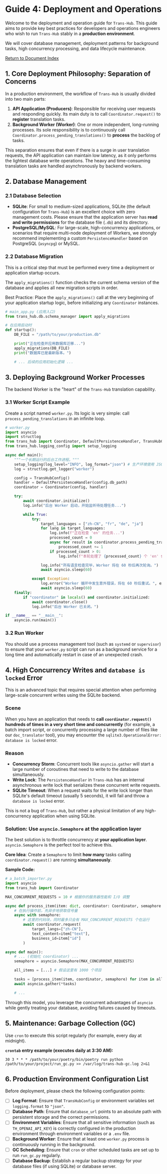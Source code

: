# Guide 4: Deployment and Operations

Welcome to the deployment and operation guide for `Trans-Hub`. This guide aims to provide key best practices for developers and operations engineers who wish to run `Trans-Hub` stably in a **production environment**.

We will cover database management, deployment patterns for background tasks, high concurrency processing, and data lifecycle maintenance.

[Return to Document Index](../INDEX.md)

## **1. Core Deployment Philosophy: Separation of Concerns**

In a production environment, the workflow of `Trans-Hub` is usually divided into two main parts:

1.  **API Application (Producers)**: Responsible for receiving user requests and responding quickly. Its main duty is to call `Coordinator.request()` to **register** translation tasks.  
2.  **Background Worker (Worker)**: One or more independent, long-running processes. Its sole responsibility is to continuously call `Coordinator.process_pending_translations()` to **process** the backlog of tasks.

This separation ensures that even if there is a surge in user translation requests, the API application can maintain low latency, as it only performs the lightest database write operations. The heavy and time-consuming translation tasks are handled asynchronously by backend workers.

## **2. Database Management**

### **2.1 Database Selection**

- **SQLite**: For small to medium-sized applications, SQLite (the default configuration for `Trans-Hub`) is an excellent choice with zero management costs. Please ensure that the application server has **read and write permissions** for the database file (`.db`) and its directory.
- **PostgreSQL/MySQL**: For large-scale, high-concurrency applications, or scenarios that require multi-node deployment of Workers, we strongly recommend implementing a custom `PersistenceHandler` based on PostgreSQL (`asyncpg`) or MySQL.

### **2.2 Database Migration**

This is a critical step that must be performed every time a deployment or application startup occurs.

The `apply_migrations()` function checks the current schema version of the database and applies all new migration scripts in order.

Best Practice: Place the `apply_migrations()` call at the very beginning of your application startup logic, before initializing any `Coordinator` instances.

```python
# main_app.py (应用入口)
from trans_hub.db.schema_manager import apply_migrations

# 在应用启动时
def startup():
    DB_FILE = "/path/to/your/production.db"

    print("正在检查并应用数据库迁移...")
    apply_migrations(DB_FILE)
    print("数据库已是最新版本。")

    # ... 后续的应用初始化逻辑 ...
```

## **3. Deploying Background Worker Processes**

The backend Worker is the "heart" of the `Trans-Hub` translation capability.

### **3.1 Worker Script Example**

Create a script named `worker.py`. Its logic is very simple: call `process_pending_translations` in an infinite loop.

```python
# worker.py
import asyncio
import structlog
from trans_hub import Coordinator, DefaultPersistenceHandler, TransHubConfig
from trans_hub.logging_config import setup_logging

async def main():
    """一个长期运行的后台工作进程。"""
    setup_logging(log_level="INFO", log_format="json") # 生产环境使用 JSON 格式
    log = structlog.get_logger("worker")

    config = TransHubConfig()
    handler = DefaultPersistenceHandler(config.db_path)
    coordinator = Coordinator(config, handler)

    try:
        await coordinator.initialize()
        log.info("后台 Worker 启动，开始监听待处理任务...")

        while True:
            try:
                target_languages = ["zh-CN", "fr", "de", "ja"]
                for lang in target_languages:
                    log.info(f"正在检查 'en' 的任务...")
                    processed_count = 0
                    async for result in coordinator.process_pending_translations(lang):
                        processed_count += 1
                    if processed_count > 0:
                        log.info(f"本轮处理了 {processed_count} 个 'en' 任务。")

                log.info("所有语言检查完毕，Worker 将在 60 秒后再次轮询。")
                await asyncio.sleep(60)

            except Exception:
                log.error("Worker 循环中发生意外错误，将在 60 秒后重试。", exc_info=True)
                await asyncio.sleep(60)
    finally:
        if "coordinator" in locals() and coordinator.initialized:
            await coordinator.close()
            log.info("后台 Worker 已关闭。")

if __name__ == "__main__":
    asyncio.run(main())
```

### **3.2 Run Worker**

You should use a process management tool (such as `systemd` or `supervisor`) to ensure that your `worker.py` script can run as a background service for a long time and automatically restart in case of an unexpected crash.

## **4. High Concurrency Writes and `database is locked` Error**

This is an advanced topic that requires special attention when performing large-scale concurrent writes using the SQLite backend.

### **Scene**

When you have an application that needs to **call `coordinator.request()` hundreds of times in a very short time and concurrently** (for example, a batch import script, or concurrently processing a large number of files like our `doc_translator` tool), you may encounter the `sqlite3.OperationalError: database is locked` error.

### **Reason**

- **Concurrency Storm**: Concurrent tools like `asyncio.gather` will start a large number of coroutines that need to write to the database simultaneously.
- **Write Lock**: The `PersistenceHandler` in `Trans-Hub` has an internal asynchronous write lock that serializes these concurrent write requests.
- **SQLite Timeout**: When a request waits for the write lock longer than SQLite's default timeout (usually 5 seconds), it will fail and throw a `database is locked` error.

This is not a bug of `Trans-Hub`, but rather a physical limitation of any high-concurrency application when using SQLite.

### **Solution: Use `asyncio.Semaphore` at the application layer**

The best solution is to throttle concurrency at **your application layer**. `asyncio.Semaphore` is the perfect tool to achieve this.

**Core Idea**: Create a `Semaphore` to limit **how many** tasks calling `coordinator.request()` are running **simultaneously**.

**Sample Code:**

```python
# a_batch_importer.py
import asyncio
from trans_hub import Coordinator

MAX_CONCURRENT_REQUESTS = 10 # 根据你的服务器性能和 I/O 调整

async def process_item(item: dict, coordinator: Coordinator, semaphore: asyncio.Semaphore):
    # 在执行操作前，先异步地获取信号量
    async with semaphore:
        # 这里的代码块，同时最多只会有 MAX_CONCURRENT_REQUESTS 个在运行
        await coordinator.request(
            target_langs=["zh-CN"],
            text_content=item["text"],
            business_id=item["id"]
        )

async def main():
    # ... (初始化 coordinator) ...
    semaphore = asyncio.Semaphore(MAX_CONCURRENT_REQUESTS)

    all_items = [...] # 假设这里有 1000 个项目

    tasks = [process_item(item, coordinator, semaphore) for item in all_items]
    await asyncio.gather(*tasks)

    # ...
```

Through this model, you leverage the concurrent advantages of `asyncio` while gently treating your database, avoiding failures caused by timeouts.

## **5. Maintenance: Garbage Collection (GC)**

Use `cron` to execute this script regularly (for example, every day at midnight).

**`crontab` entry example (executes daily at 3:30 AM):**

```cron
30 3 * * * /path/to/your/poetry/bin/poetry run python /path/to/your/project/run_gc.py >> /var/log/trans-hub-gc.log 2>&1
```

## **6. Production Environment Configuration List**

Before deployment, please check the following configuration points:

- [ ] **Log Format**: Ensure that `TransHubConfig` or environment variables set `logging.format` to `"json"`.
- [ ] **Database Path**: Ensure that `database_url` points to an absolute path with persistent storage and the correct permissions.
- [ ] **Environment Variables**: Ensure that all sensitive information (such as `TH_OPENAI_API_KEY`) is correctly configured in the production environment through environment variables or a `.env` file.
- [ ] **Background Worker**: Ensure that at least one `worker.py` process is continuously running in the background.
- [ ] **GC Scheduling**: Ensure that `cron` or other scheduled tasks are set up to run `run_gc.py` regularly.
- [ ] **Database Backup**: Establish a regular backup strategy for your database files (if using SQLite) or database server.
